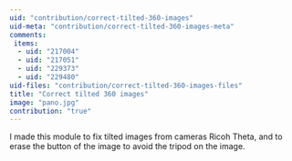 ```yaml
---
uid: "contribution/correct-tilted-360-images"
uid-meta: "contribution/correct-tilted-360-images-meta"
comments: 
 items: 
  - uid: "217004"
  - uid: "217051"
  - uid: "229373"
  - uid: "229480"
uid-files: "contribution/correct-tilted-360-images-files"
title: "Correct tilted 360 images"
image: "pano.jpg"
contribution: "true"
---
```


I made this module to fix tilted images from cameras Ricoh Theta, and to erase the button of the image to avoid the tripod on the image.
